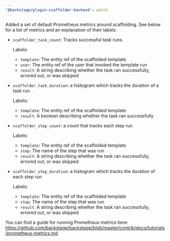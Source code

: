 ```yaml
---
'@backstage/plugin-scaffolder-backend': patch
---
```


Added a set of default Prometheus metrics around scaffolding. See below for a list of metrics and an explanation of their labels:

- `scaffolder_task_count`: Tracks successful task runs.

  Labels:

  - `template`: The entity ref of the scaffolded template
  - `user`: The entity ref of the user that invoked the template run
  - `result`: A string describing whether the task ran successfully, errored out, or was skipped

- `scaffolder_task_duration`: a histogram which tracks the duration of a task run

  Labels:

  - `template`: The entity ref of the scaffolded template
  - `result`: A boolean describing whether the task ran successfully

- `scaffolder_step_count`: a count that tracks each step run

  Labels:

  - `template`: The entity ref of the scaffolded template
  - `step`: The name of the step that was run
  - `result`: A string describing whether the task ran successfully, errored out, or was skipped

- `scaffolder_step_duration`: a histogram which tracks the duration of each step run

  Labels:

  - `template`: The entity ref of the scaffolded template
  - `step`: The name of the step that was run
  - `result`: A string describing whether the task ran successfully, errored out, or was skipped

You can find a guide for running Prometheus metrics here: https://github.com/backstage/backstage/blob/master/contrib/docs/tutorials/prometheus-metrics.md

